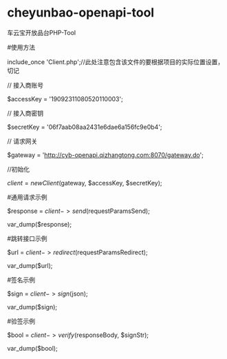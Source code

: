 # cheyunbao-openapi-tool
车云宝开放品台PHP-Tool

#使用方法

include_once 'Client.php';//此处注意包含该文件的要根据项目的实际位置设置，切记

// 接入商账号

$accessKey     = '19092311080520110003';

// 接入商密钥

$secretKey     = '06f7aab08aa2431e6dae6a156fc9e0b4';

// 请求网关

$gateway       = 'http://cyb-openapi.qizhangtong.com:8070/gateway.do';

//初始化

$client        = new Client($gateway, $accessKey, $secretKey);



#通用请求示例

$response   = $client->send($requestParamsSend);

var_dump($response);



#跳转接口示例

$url        = $client->redirect($requestParamsRedirect);

var_dump($url);


#签名示例

$sign       = $client->sign($json);

var_dump($sign);


#验签示例

$bool           = $client->verify($responseBody, $signStr);

var_dump($bool);


